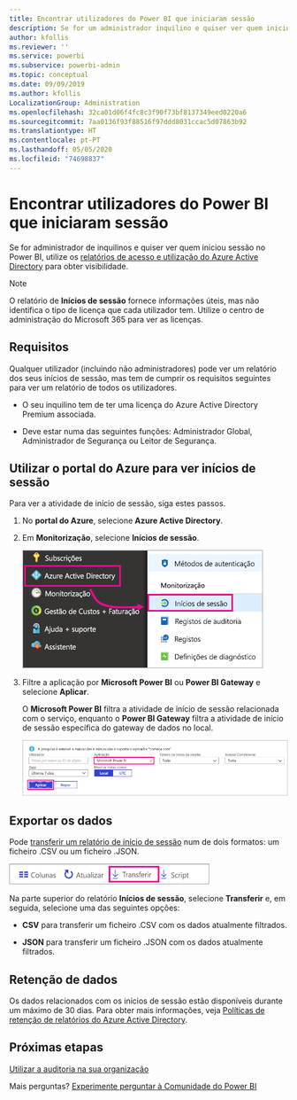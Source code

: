 ```yaml
---
title: Encontrar utilizadores do Power BI que iniciaram sessão
description: Se for um administrador inquilino e quiser ver quem iniciou sessão no Power BI, pode utilizar os relatórios de acesso e utilização do Azure Active Directory para obter visibilidade.
author: kfollis
ms.reviewer: ''
ms.service: powerbi
ms.subservice: powerbi-admin
ms.topic: conceptual
ms.date: 09/09/2019
ms.author: kfollis
LocalizationGroup: Administration
ms.openlocfilehash: 32ca01d06f4fc8c3f90f73bf8137349eed0220a6
ms.sourcegitcommit: 7aa0136f93f88516f97ddd8031ccac5d07863b92
ms.translationtype: HT
ms.contentlocale: pt-PT
ms.lasthandoff: 05/05/2020
ms.locfileid: "74698837"
---
```

# <a name="find-power-bi-users-that-have-signed-in"></a>Encontrar utilizadores do Power BI que iniciaram sessão

Se for administrador de inquilinos e quiser ver quem iniciou sessão no Power BI, utilize os [relatórios de acesso e utilização do Azure Active Directory](/azure/active-directory/reports-monitoring/concept-sign-ins) para obter visibilidade.

> [!NOTE]
> O relatório de **Inícios de sessão** fornece informações úteis, mas não identifica o tipo de licença que cada utilizador tem. Utilize o centro de administração do Microsoft 365 para ver as licenças.

## <a name="requirements"></a>Requisitos

Qualquer utilizador (incluindo não administradores) pode ver um relatório dos seus inícios de sessão, mas tem de cumprir os requisitos seguintes para ver um relatório de todos os utilizadores.

* O seu inquilino tem de ter uma licença do Azure Active Directory Premium associada.

* Deve estar numa das seguintes funções: Administrador Global, Administrador de Segurança ou Leitor de Segurança.

## <a name="use-the-azure-portal-to-view-sign-ins"></a>Utilizar o portal do Azure para ver inícios de sessão

Para ver a atividade de início de sessão, siga estes passos.

1. No **portal do Azure**, selecione **Azure Active Directory**.

1. Em **Monitorização**, selecione **Inícios de sessão**.
   
    ![Captura de ecrã a mostrar a IU do Azure com as opções Azure Active Directory e Inícios de sessão realçadas.](media/service-admin-access-usage/azure-portal-sign-ins.png)

1. Filtre a aplicação por **Microsoft Power BI** ou **Power BI Gateway** e selecione **Aplicar**.

    O **Microsoft Power BI** filtra a atividade de início de sessão relacionada com o serviço, enquanto o **Power BI Gateway** filtra a atividade de início de sessão específica do gateway de dados no local.
   
    ![Captura de ecrã a mostrar o filtro Inícios de sessão com o campo Aplicações realçado.](media/service-admin-access-usage/sign-in-filter.png)

## <a name="export-the-data"></a>Exportar os dados

Pode [transferir um relatório de início de sessão](/azure/active-directory/reports-monitoring/quickstart-download-sign-in-report) num de dois formatos: um ficheiro .CSV ou um ficheiro .JSON.

![Captura de ecrã a mostrar o botão Transferir.](media/service-admin-access-usage/download-sign-in-data-csv.png)

Na parte superior do relatório **Inícios de sessão**, selecione **Transferir** e, em seguida, selecione uma das seguintes opções:

* **CSV** para transferir um ficheiro .CSV com os dados atualmente filtrados.

* **JSON** para transferir um ficheiro .JSON com os dados atualmente filtrados.

## <a name="data-retention"></a>Retenção de dados

Os dados relacionados com os inícios de sessão estão disponíveis durante um máximo de 30 dias. Para obter mais informações, veja [Políticas de retenção de relatórios do Azure Active Directory](/azure/active-directory/reports-monitoring/reference-reports-data-retention).

## <a name="next-steps"></a>Próximas etapas

[Utilizar a auditoria na sua organização](service-admin-auditing.md)

Mais perguntas? [Experimente perguntar à Comunidade do Power BI](https://community.powerbi.com/)